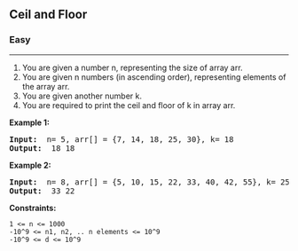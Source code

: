 ## Ceil and Floor 

### Easy
***

1. You are given a number n, representing the size of array arr.
2. You are given n numbers (in ascending order), representing elements of the array arr.
3. You are given another number k.
4. You are required to print the ceil and floor of k in array arr.

**Example 1:**
<pre>
<b>Input: </b> n= 5, arr[] = {7, 14, 18, 25, 30}, k= 18
<b>Output: </b> 18 18
</pre>

**Example 2:**
<pre>
<b>Input: </b> n= 8, arr[] = {5, 10, 15, 22, 33, 40, 42, 55}, k= 25
<b>Output: </b> 33 22
</pre>

**Constraints:**
```
1 <= n <= 1000
-10^9 <= n1, n2, .. n elements <= 10^9
-10^9 <= d <= 10^9
```
